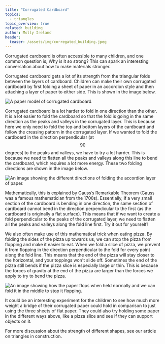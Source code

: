```yaml
---
title: "Corrugated Cardboard"
topics: 
  - triangles
topic_overview: true
related: building
author: Molly Ireland
header:
  teaser: /assets/img/corregated_building.jpeg
---
```


Corrugated cardboard is often accessible to many children, and one common question is, Why is it so strong? This can spark an interesting conversation about how to make materials stronger. 

Corrugated cardboard gets a lot of its strength from the triangular folds between the layers of cardboard. Children can make their own corrugated cardboard by first folding a sheet of paper in an accordion style and then attaching a layer of paper to either side. This is shown in the image below.

![A paper model of corrugated cardboard.]({{site.baseurl}}/assets/img/corregated_building.jpeg "A paper model of corrugated cardboard")

Corrugated cardboard is a lot harder to fold in one direction than the other. It is a lot easier to fold the cardboard so that the fold is going in the same direction as the peaks and valleys in the corrugated layer. This is because here we only need to fold the top and bottom layers of the cardboard and follow the creasing pattern in the corrugated layer. If we wanted to fold the cardboard in the direction perpendicular (at $$90$$ degrees) to the peaks and valleys, we have to try a lot harder. This is because we need to flatten all the peaks and valleys along this line to bend the cardboard, which requires a lot more energy. These two folding directions are shown in the image below.

![An image showing the different directions of folding the accordion layer of paper.]({{site.baseurl}}/assets/img/different_fold_directions.jpeg "The different folding directions")

Mathematically, this is explained by Gauss’s Remarkable Theorem (Gauss was a famous mathematician from the 1700s). Essentially, if a very small section of the cardboard is bending in one direction, the same section of cardboard cannot bend in the direction perpendicular to the first (as the cardboard is originally a flat surface). This means that if we want to create a fold perpendicular to the peaks of the corrugated layer, we need to flatten all the peaks and valleys along the fold line first. Try it out for yourself!

We also often make use of this mathematical trick when eating pizza. By folding the sides of the pizza up towards us, we can stop the pizza from flopping and make it easier to eat. When we fold a slice of pizza, we prevent it from flopping in the direction perpendicular to the fold for every point along the fold line. This means that the end of the pizza will stay closer to the horizontal, and your toppings won't slide off. Sometimes the end of the pizza still bends if the pizza slice is especially large or thin. This is because the forces of gravity at the end of the pizza are larger than the forces we apply to try to bend the pizza.

![An image showing how the paper flops when held normally and we can fold it in the middle to stop it flopping.]({{site.baseurl}}/assets/img/paper_flop_demos.jpeg "Flopping paper")

It could be an interesting experiment for the children to see how much more weight a bridge of their corrugated paper could hold in comparison to just using the three sheets of flat paper. They could also try holding some paper in the different ways above, like a pizza slice and see if they can support objects on it. 

For more discussion about the strength of different shapes, see our article on triangles in construction. 

